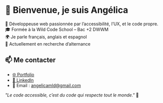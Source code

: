 # 👋 Bienvenue, je suis Angélica

🌱 Développeuse web passionnée par l’accessibilité, l’UX, et le code propre.  
🎓 Formée à la Wild Code School – Bac +2 DWWM  
🌍 Je parle français, anglais et espagnol  
📍 Actuellement en recherche d’alternance

## 📫 Me contacter

- [🌐 Portfolio](https://angelica-lazaro-dev.vercel.app)
- [💼 LinkedIn](https://www.linkedin.com/in/angelicamlazarod)
- 📧 Email : angelicamld@gmail.com

_"Le code accessible, c’est du code qui respecte tout le monde."_ 💙
